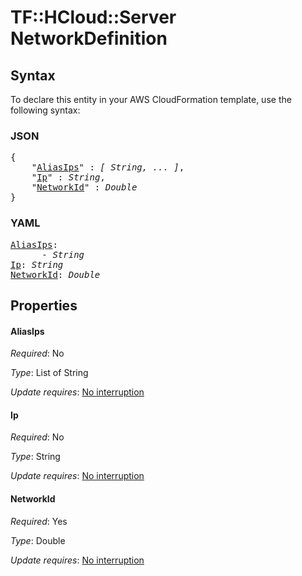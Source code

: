 # TF::HCloud::Server NetworkDefinition

## Syntax

To declare this entity in your AWS CloudFormation template, use the following syntax:

### JSON

<pre>
{
    "<a href="#aliasips" title="AliasIps">AliasIps</a>" : <i>[ String, ... ]</i>,
    "<a href="#ip" title="Ip">Ip</a>" : <i>String</i>,
    "<a href="#networkid" title="NetworkId">NetworkId</a>" : <i>Double</i>
}
</pre>

### YAML

<pre>
<a href="#aliasips" title="AliasIps">AliasIps</a>: <i>
      - String</i>
<a href="#ip" title="Ip">Ip</a>: <i>String</i>
<a href="#networkid" title="NetworkId">NetworkId</a>: <i>Double</i>
</pre>

## Properties

#### AliasIps

_Required_: No

_Type_: List of String

_Update requires_: [No interruption](https://docs.aws.amazon.com/AWSCloudFormation/latest/UserGuide/using-cfn-updating-stacks-update-behaviors.html#update-no-interrupt)

#### Ip

_Required_: No

_Type_: String

_Update requires_: [No interruption](https://docs.aws.amazon.com/AWSCloudFormation/latest/UserGuide/using-cfn-updating-stacks-update-behaviors.html#update-no-interrupt)

#### NetworkId

_Required_: Yes

_Type_: Double

_Update requires_: [No interruption](https://docs.aws.amazon.com/AWSCloudFormation/latest/UserGuide/using-cfn-updating-stacks-update-behaviors.html#update-no-interrupt)

